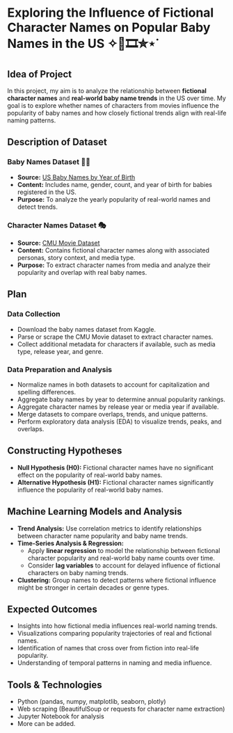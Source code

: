 # Exploring the Influence of Fictional Character Names on Popular Baby Names in the US ✧🎥🎞️✮⋆˙

## Idea of Project
In this project, my aim is to analyze the relationship between **fictional character names** and **real-world baby name trends** in the US over time. My goal is to explore whether names of characters from movies influence the popularity of baby names and how closely fictional trends align with real-life naming patterns.

## Description of Dataset

### Baby Names Dataset 👶🍼
- **Source:** [US Baby Names by Year of Birth](https://www.kaggle.com/datasets/thedevastator/us-baby-names-by-year-of-birth)  
- **Content:** Includes name, gender, count, and year of birth for babies registered in the US.  
- **Purpose:** To analyze the yearly popularity of real-world names and detect trends.

### Character Names Dataset 🎭
- **Source:** [CMU Movie Dataset](https://www.cs.cmu.edu/~ark/personas/)  
- **Content:** Contains fictional character names along with associated personas, story context, and media type.  
- **Purpose:** To extract character names from media and analyze their popularity and overlap with real baby names.

## Plan

### Data Collection
- Download the baby names dataset from Kaggle.  
- Parse or scrape the CMU Movie dataset to extract character names.  
- Collect additional metadata for characters if available, such as media type, release year, and genre.

### Data Preparation and Analysis
- Normalize names in both datasets to account for capitalization and spelling differences.  
- Aggregate baby names by year to determine annual popularity rankings.  
- Aggregate character names by release year or media year if available.  
- Merge datasets to compare overlaps, trends, and unique patterns.  
- Perform exploratory data analysis (EDA) to visualize trends, peaks, and overlaps.

## Constructing Hypotheses
- **Null Hypothesis (H0):** Fictional character names have no significant effect on the popularity of real-world baby names.  
- **Alternative Hypothesis (H1):** Fictional character names significantly influence the popularity of real-world baby names.

## Machine Learning Models and Analysis
- **Trend Analysis:** Use correlation metrics to identify relationships between character name popularity and baby name trends.  
- **Time-Series Analysis & Regression:**  
  - Apply **linear regression** to model the relationship between fictional character popularity and real-world baby name counts over time.   
  - Consider **lag variables** to account for delayed influence of fictional characters on baby naming trends.  
- **Clustering:** Group names to detect patterns where fictional influence might be stronger in certain decades or genre types.  

## Expected Outcomes
- Insights into how fictional media influences real-world naming trends.  
- Visualizations comparing popularity trajectories of real and fictional names.  
- Identification of names that cross over from fiction into real-life popularity.  
- Understanding of temporal patterns in naming and media influence.

## Tools & Technologies
- Python (pandas, numpy, matplotlib, seaborn, plotly)  
- Web scraping (BeautifulSoup or requests for character name extraction)  
- Jupyter Notebook for analysis
- More can be added. 
